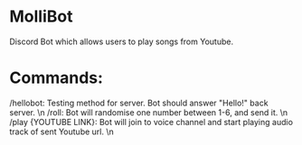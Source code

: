 # MolliBot
 Discord Bot which allows users to play songs from Youtube.
 
 # Commands:
 /hellobot: Testing method for server. Bot should answer "Hello!" back server. \n
 /roll: Bot will randomise one number between 1-6, and send it. \n
 /play {YOUTUBE LINK}: Bot will join to voice channel and start playing audio track of sent Youtube url. \n
 
